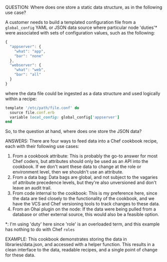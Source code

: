 QUESTION: Where does one store a static data structure, as in the following use case?

A customer needs to build a templated configuration file from a `global_config` YAML or JSON data source where particular node 'duties'* were associated with sets of configuration values, such as the following:

```javascript
{
  "appserver": {
    "what": "app",
    "bar": "none"
  },
  "webserver": {
    "what": "web",
    "bar": "all"
  }
}
```

where the data file could be ingested as a data structure and used logically within a recipe:

```ruby
template '/etc/path/file.conf' do
  source file.conf.erb
  variable local_config: global_config['appserver']
end
```

So, to the question at hand, where does one store the JSON data?


ANSWERS: There are four ways to feed data into a Chef cookbook recipe, each with their following use cases:

1. From a cookbook attribute: This is probably the go-to answer for most Chef coders, but attributes should only be used as an API into the cookbook. If we don't want these data to change at the role or environment level, then we shouldn't use an attribute.
1. From a data bag: Data bags are global, and not subject to the vagaries of attribute precedence levels, but they're also unversioned and don't leave an audit trail.
1. From code internal to the cookbook: This is my preference here, since the data are tied closely to the functionality of the cookbook, and we have the VCS and Chef versioning tools to track changes to these data.
1. From an Ohai plugin on the node: If the data were being pulled from a database or other external source, this would also be a feasible option.

\*: I'm using 'duty' here since 'role' is an overloaded term, and this example has nothing to do with Chef `roles`

EXAMPLE: This cookbook demonstrates storing the data in libraries/data.json, and accessed with a helper function. This results in a clean interface to the data, readable recipes, and a single point of change for these data.
